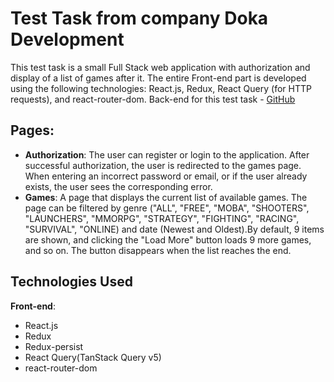 # Test Task from company Doka Development
This test task is a small Full Stack web application with authorization and display of a list of games after it. The entire Front-end part is developed using the following technologies: React.js, Redux, React Query (for HTTP requests), and react-router-dom. Back-end for this test task - [GitHub](https://github.com/333Nikita333/miraplay_test_server)

## Pages:
- **Authorization**: The user can register or login to the application. After successful authorization, the user is redirected to the games page. When entering an incorrect password or email, or if the user already exists, the user sees the corresponding error.<br>
- **Games**: A page that displays the current list of available games. The page can be filtered by genre ("ALL", "FREE", "MOBA", "SHOOTERS", "LAUNCHERS", "MMORPG", "STRATEGY", "FIGHTING", "RACING", "SURVIVAL", "ONLINE) and date (Newest and Oldest).By default, 9 items are shown, and clicking the "Load More" button loads 9 more games, and so on. The button disappears when the list reaches the end.

## Technologies Used
**Front-end**:
- React.js
- Redux
- Redux-persist
- React Query(TanStack Query v5)
- react-router-dom
